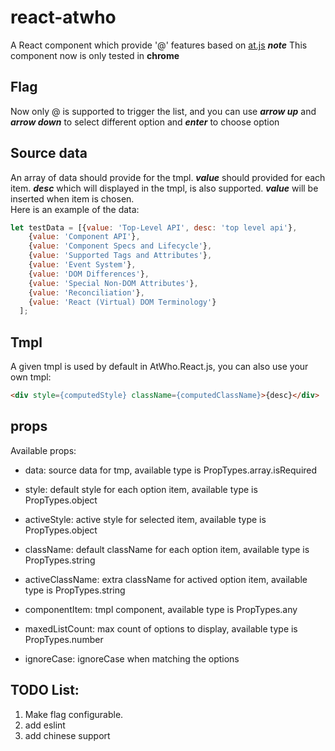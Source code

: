 # react-atwho
A React component which provide '@' features based on [at.js](https://github.com/ichord/At.js)
***note*** This component now is only tested in **chrome**


## Flag
Now only @ is supported to trigger the list, and you can use ***arrow up*** and ***arrow down*** to 
select different option and ***enter*** to choose option

## Source data
An array of data should provide for the tmpl. ***value*** should provided for each item. ***desc*** 
which will displayed in the tmpl, is also supported. ***value*** will be inserted when item is chosen.  
Here is an example of the data: 
```javascript
let testData = [{value: 'Top-Level API', desc: 'top level api'},
    {value: 'Component API'},
    {value: 'Component Specs and Lifecycle'},
    {value: 'Supported Tags and Attributes'},
    {value: 'Event System'},
    {value: 'DOM Differences'},
    {value: 'Special Non-DOM Attributes'},
    {value: 'Reconciliation'},
    {value: 'React (Virtual) DOM Terminology'}
  ];
```


## Tmpl
A given tmpl is used by default in AtWho.React.js, you can also use your own tmpl: 
```html
<div style={computedStyle} className={computedClassName}>{desc}</div>
```

## props
Available props: 
* data: source data for tmp, available type is PropTypes.array.isRequired

* style: default style for each option item, available type is PropTypes.object
    
* activeStyle: active style for selected item, available type is PropTypes.object

* className: default className for each option item, available type is PropTypes.string

* activeClassName: extra className for actived option item, available type is PropTypes.string
    
* componentItem: tmpl component, available type is PropTypes.any
    
* maxedListCount: max count of options to display, available type is PropTypes.number

* ignoreCase: ignoreCase when matching the options
    

## TODO List: 
1. Make flag configurable. 
2. add eslint 
3. add chinese support 